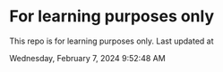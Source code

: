 # For learning purposes only
This repo is for learning purposes only.
Last updated at

Wednesday, February 7, 2024 9:52:48 AM

